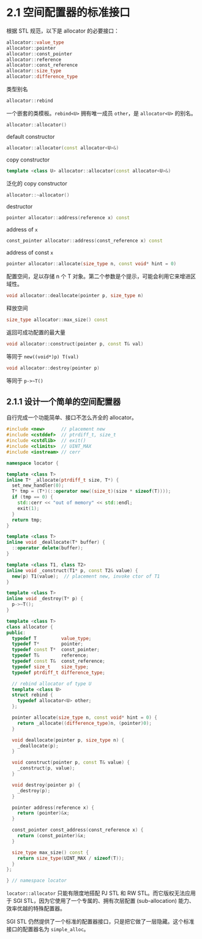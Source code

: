 # 2.1 空间配置器的标准接口

根据 STL 规范，以下是 allocator 的必要接口：

```cpp
allocator::value_type
allocator::pointer
allocator::const_pointer
allocator::reference
allocator::const_reference
allocator::size_type
allocator::difference_type
```
类型别名

```cpp
allocator::rebind
```
一个嵌套的类模板。`rebind<U>` 拥有唯一成员 `other`，是 `allocator<U>` 的别名。

```cpp
allocator::allocator()
```
default constructor

```cpp
allocator::allocator(const allocator<U>&)
```
copy constructor

```cpp
template <class U> allocator::allocator(const allocator<U>&)
```
泛化的 copy constructor

```cpp
allocator::~allocator()
```
destructor

```cpp
pointer allocator::address(reference x) const
```
address of `x`

```cpp
const_pointer allocator::address(const_reference x) const
```
address of const `x`

```cpp
pointer allocator::allocate(size_type n, const void* hint = 0)
```
配置空间，足以存储 n 个 T 对象。第二个参数是个提示，可能会利用它来增进区域性。

```cpp
void allocator::deallocate(pointer p, size_type n)
```
释放空间

```cpp
size_type allocator::max_size() const
```
返回可成功配置的最大量

```cpp
void allocator::construct(pointer p, const T& val)
```
等同于 `new((void*)p) T(val)`

```cpp
void allocator::destroy(pointer p)
```
等同于 `p->~T()`

## 2.1.1 设计一个简单的空间配置器

自行完成一个功能简单、接口不怎么齐全的 allocator。

```cpp
#include <new>      // placement new
#include <cstddef>  // ptrdiff_t, size_t
#include <cstdlib>  // exit()
#include <climits>  // UINT_MAX
#include <iostream> // cerr

namespace locator {

template <class T>
inline T* _allocate(ptrdiff_t size, T*) {
  set_new_handler(0);
  T* tmp = (T*)(::operator new((size_t)(size * sizeof(T))));
  if (tmp == 0) {
    std::cerr << "out of memory" << std::endl;
    exit(1);
  }
  return tmp;
}

template <class T>
inline void _deallocate(T* buffer) {
  ::operator delete(buffer);
}

template <class T1, class T2>
inline void _construct(T1* p, const T2& value) {
  new(p) T1(value);  // placement new, invoke ctor of T1
}

template <class T>
inline void _destroy(T* p) {
  p->~T();
}

template <class T>
class allocator {
public:
  typedef T         value_type;
  typedef T*        pointer;
  typedef const T*  const_pointer;
  typedef T&        reference;
  typedef const T&  const_reference;
  typedef size_t    size_type;
  typedef ptrdiff_t difference_type;

  // rebind allocator of type U
  template <class U>
  struct rebind {
    typedef allocator<U> other;
  };

  pointer allocate(size_type n, const void* hint = 0) {
    return _allocate((difference_type)n, (pointer)0);
  }

  void deallocate(pointer p, size_type n) {
    _deallocate(p);
  }

  void construct(pointer p, const T& value) {
    _construct(p, value);
  }

  void destroy(pointer p) {
    _destroy(p);
  }

  pointer address(reference x) {
    return (pointer)&x;
  }

  const_pointer const_address(const_reference x) {
    return (const_pointer)&x;
  }

  size_type max_size() const {
    return size_type(UINT_MAX / sizeof(T));
  }
};

} // namespace locator
```

`locator::allocator` 只能有限度地搭配 PJ STL 和 RW STL。而它版权无法应用于 SGI STL，因为它使用了一个专属的、拥有次层配置 (sub-allocation) 能力、效率优越的特殊配置器。

SGI STL 仍然提供了一个标准的配置器接口，只是把它做了一层隐藏。这个标准接口的配置器名为 `simple_alloc`。